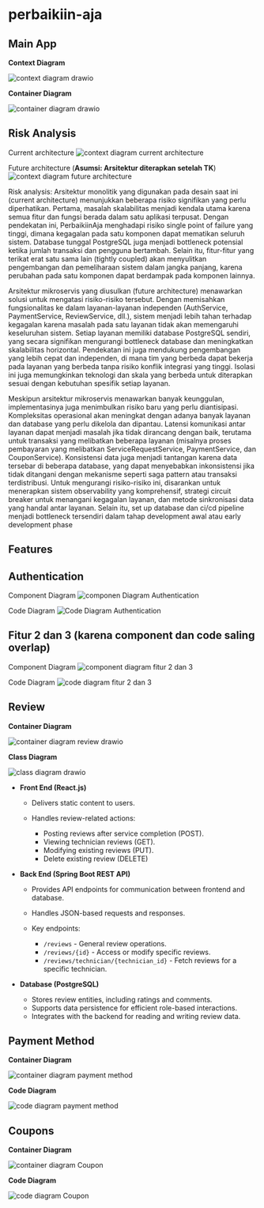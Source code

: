 # perbaikiin-aja

## Main App

**Context Diagram**

![context diagram drawio](https://github.com/user-attachments/assets/bd13b0cd-f115-4866-8463-7c697e0f04fd)

**Container Diagram**

![container diagram drawio](https://github.com/user-attachments/assets/cc7add40-2275-4e82-b85b-0535658a5f17)

## Risk Analysis

Current architecture
![context diagram current architecture](assets/risk-analysis-context-diagram.png)

Future architecture (**Asumsi: Arsitektur diterapkan setelah TK**)
![context diagram future architecture](assets/future-architecture.png)

Risk analysis:
Arsitektur monolitik yang digunakan pada desain saat ini (current architecture) menunjukkan beberapa risiko signifikan yang perlu diperhatikan. Pertama, masalah skalabilitas menjadi kendala utama karena semua fitur dan fungsi berada dalam satu aplikasi terpusat. Dengan pendekatan ini, PerbaikiinAja menghadapi risiko single point of failure yang tinggi, dimana kegagalan pada satu komponen dapat mematikan seluruh sistem. Database tunggal PostgreSQL juga menjadi bottleneck potensial ketika jumlah transaksi dan pengguna bertambah. Selain itu, fitur-fitur yang terikat erat satu sama lain (tightly coupled) akan menyulitkan pengembangan dan pemeliharaan sistem dalam jangka panjang, karena perubahan pada satu komponen dapat berdampak pada komponen lainnya.

Arsitektur mikroservis yang diusulkan (future architecture) menawarkan solusi untuk mengatasi risiko-risiko tersebut. Dengan memisahkan fungsionalitas ke dalam layanan-layanan independen (AuthService, PaymentService, ReviewService, dll.), sistem menjadi lebih tahan terhadap kegagalan karena masalah pada satu layanan tidak akan memengaruhi keseluruhan sistem. Setiap layanan memiliki database PostgreSQL sendiri, yang secara signifikan mengurangi bottleneck database dan meningkatkan skalabilitas horizontal. Pendekatan ini juga mendukung pengembangan yang lebih cepat dan independen, di mana tim yang berbeda dapat bekerja pada layanan yang berbeda tanpa risiko konflik integrasi yang tinggi. Isolasi ini juga memungkinkan teknologi dan skala yang berbeda untuk diterapkan sesuai dengan kebutuhan spesifik setiap layanan.

Meskipun arsitektur mikroservis menawarkan banyak keunggulan, implementasinya juga menimbulkan risiko baru yang perlu diantisipasi. Kompleksitas operasional akan meningkat dengan adanya banyak layanan dan database yang perlu dikelola dan dipantau. Latensi komunikasi antar layanan dapat menjadi masalah jika tidak dirancang dengan baik, terutama untuk transaksi yang melibatkan beberapa layanan (misalnya proses pembayaran yang melibatkan ServiceRequestService, PaymentService, dan CouponService). Konsistensi data juga menjadi tantangan karena data tersebar di beberapa database, yang dapat menyebabkan inkonsistensi jika tidak ditangani dengan mekanisme seperti saga pattern atau transaksi terdistribusi. Untuk mengurangi risiko-risiko ini, disarankan untuk menerapkan sistem observability yang komprehensif, strategi circuit breaker untuk menangani kegagalan layanan, dan metode sinkronisasi data yang handal antar layanan. Selain itu, set up database dan ci/cd pipeline menjadi bottleneck tersendiri dalam tahap development awal atau early development phase


## Features

## Authentication

Component Diagram 
![componen Diagram Authentication](./assets/ComponentDiagramAuth.jpg)

Code Diagram 
![Code Diagram Authentication](./assets/CodeDiagramAuth.jpg)

## Fitur 2 dan 3 (karena component dan code saling overlap)

Component Diagram
![component diagram fitur 2 dan 3](assets/component-diagram-feature-2-and-3.png)

Code Diagram
![code diagram fitur 2 dan 3](assets/Feature3andFeature2CodeDiagram.png)

## Review

**Container Diagram**

![container diagram review drawio](https://github.com/user-attachments/assets/a3e7d1a3-bced-4be2-9cf3-e97c5d52182a)

**Class Diagram**

![class diagram drawio](https://github.com/user-attachments/assets/ae66a655-8229-42f4-bb6f-3eba31aed6fa)


* **Front End (React.js)**

  * Delivers static content to users.
  * Handles review-related actions:

    * Posting reviews after service completion (POST).
    * Viewing technician reviews (GET).
    * Modifying existing reviews (PUT).
    * Delete existing review (DELETE)

* **Back End (Spring Boot REST API)**

  * Provides API endpoints for communication between frontend and database.
  * Handles JSON-based requests and responses.
  * Key endpoints:

    * `/reviews` - General review operations.
    * `/reviews/{id}` - Access or modify specific reviews.
    * `/reviews/technician/{technician_id}` - Fetch reviews for a specific technician.

* **Database (PostgreSQL)**

  * Stores review entities, including ratings and comments.
  * Supports data persistence for efficient role-based interactions.
  * Integrates with the backend for reading and writing review data.

## Payment Method
**Container Diagram**

![container diagram payment method](assets/PaymentMethodContainerDiagram.png)

**Code Diagram**

![code diagram payment method](assets/PaymentMethodCodeDiagram.png)

## Coupons
**Container Diagram**

![container diagram Coupon](assets/Coupon-container-diagram.png)

**Code Diagram**

![code diagram Coupon](assets/Coupon-code-diagram.png)
